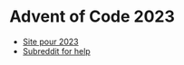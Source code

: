 # Advent of Code 2023

* [Site pour 2023](https://adventofcode.com/2023)
* [Subreddit for help](https://www.reddit.com/r/adventofcode/)
